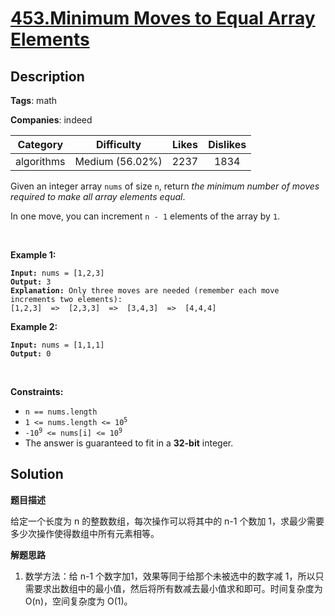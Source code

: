 # [453.Minimum Moves to Equal Array Elements](https://leetcode.com/problems/minimum-moves-to-equal-array-elements/description/)

## Description

**Tags**: math

**Companies**: indeed

|  Category  |   Difficulty    | Likes | Dislikes |
| :--------: | :-------------: | :---: | :------: |
| algorithms | Medium (56.02%) | 2237  |   1834   |

<p>Given an integer array <code>nums</code> of size <code>n</code>, return <em>the minimum number of moves required to make all array elements equal</em>.</p>
<p>In one move, you can increment <code>n - 1</code> elements of the array by <code>1</code>.</p>
<p>&nbsp;</p>
<p><strong class="example">Example 1:</strong></p>
<pre><code><strong>Input:</strong> nums = [1,2,3]
<strong>Output:</strong> 3
<strong>Explanation:</strong> Only three moves are needed (remember each move increments two elements):
[1,2,3]  =&gt;  [2,3,3]  =&gt;  [3,4,3]  =&gt;  [4,4,4]</code></pre>
<p><strong class="example">Example 2:</strong></p>
<pre><code><strong>Input:</strong> nums = [1,1,1]
<strong>Output:</strong> 0</code></pre>
<p>&nbsp;</p>
<p><strong>Constraints:</strong></p>
<ul>
  <li><code>n == nums.length</code></li>
  <li><code>1 &lt;= nums.length &lt;= 10<sup>5</sup></code></li>
  <li><code>-10<sup>9</sup> &lt;= nums[i] &lt;= 10<sup>9</sup></code></li>
  <li>The answer is guaranteed to fit in a <strong>32-bit</strong> integer.</li>
</ul>

## Solution

**题目描述**

给定一个长度为 n 的整数数组，每次操作可以将其中的 n-1 个数加 1，求最少需要多少次操作使得数组中所有元素相等。

**解题思路**

1. 数学方法：给 n-1 个数字加1，效果等同于给那个未被选中的数字减 1，所以只需要求出数组中的最小值，然后将所有数减去最小值求和即可。时间复杂度为 O(n)，空间复杂度为 O(1)。